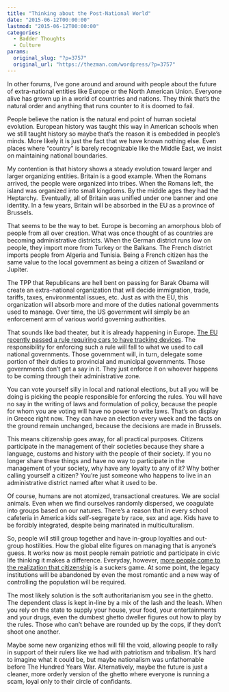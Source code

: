 ```yaml
---
title: "Thinking about the Post-National World"
date: "2015-06-12T00:00:00"
lastmod: "2015-06-12T00:00:00"
categories:
  - Badder Thoughts
  - Culture
params:
  original_slug: "?p=3757"
  original_url: "https://thezman.com/wordpress/?p=3757"
---
```


In other forums, I’ve gone around and around with people about the
future of extra-national entities like Europe or the North American
Union. Everyone alive has grown up in a world of countries and nations.
They think that’s the natural order and anything that runs counter to it
is doomed to fail.

People believe the nation is the natural end point of human societal
evolution. European history was taught this way in American schools when
we still taught history so maybe that’s the reason it is embedded in
people’s minds. More likely it is just the fact that we have known
nothing else. Even places where “country” is barely recognizable like
the Middle East, we insist on maintaining national boundaries.

My contention is that history shows a steady evolution toward larger and
larger organizing entities. Britain is a good example. When the Romans
arrived, the people were organized into tribes. When the Romans left,
the island was organized into small kingdoms. By the middle ages they
had the Heptarchy.  Eventually, all of Britain was unified under one
banner and one identity. In a few years, Britain will be absorbed in the
EU as a province of Brussels.

That seems to be the way to bet. Europe is becoming an amorphous blob of
people from all over creation. What was once thought of as countries are
becoming administrative districts. When the German district runs low on
people, they import more from Turkey or the Balkans. The French district
imports people from Algeria and Tunisia. Being a French citizen has the
same value to the local government as being a citizen of Swaziland or
Jupiter.

The TPP that Republicans are hell bent on passing for Barak Obama will
create an extra-national organization that will decide immigration,
trade, tariffs, taxes, environmental issues, etc. Just as with the EU,
this organization will absorb more and more of the duties national
governments used to manage. Over time, the US government will simply be
an enforcement arm of various world governing authorities.

That sounds like bad theater, but it is already happening in Europe. <a
href="http://www.breitbart.com/london/2015/04/30/big-brother-is-watching-new-eu-rules-will-put-tracker-devices-in-all-cars/"
rel="noopener" target="_blank">The EU recently passed a rule requiring
cars to have tracking devices</a>. The responsibility for enforcing such
a rule will fall to what we used to call national governments. Those
government will, in turn, delegate some portion of their duties to
provincial and municipal governments. Those governments don’t get a say
in it. They just enforce it on whoever happens to be coming through
their administrative zone.

You can vote yourself silly in local and national elections, but all you
will be doing is picking the people responsible for enforcing the rules.
You will have no say in the writing of laws and formulation of policy,
because the people for whom you are voting will have no power to write
laws. That’s on display in Greece right now. They can have an election
every week and the facts on the ground remain unchanged, because the
decisions are made in Brussels.

This means citizenship goes away, for all practical purposes. Citizens
participate in the management of their societies because they share a
language, customs and history with the people of their society. If you
no longer share these things and have no way to participate in the
management of your society, why have any loyalty to any of it? Why
bother calling yourself a citizen? You’re just someone who happens to
live in an administrative district named after what it used to be.

Of course, humans are not atomized, transactional creatures. We are
social animals. Even when we find ourselves randomly dispersed, we
coagulate into groups based on our natures. There’s a reason that in
every school cafeteria in America kids self-segregate by race, sex and
age. Kids have to be forcibly integrated, despite being marinated in
multiculturalism.

So, people will still group together and have in-group loyalties and
out-group hostilities. How the global elite figures on managing that is
anyone’s guess. It works now as most people remain patriotic and
participate in civic life thinking it makes a difference. Everyday,
however, <a
href="http://www.cnsnews.com/news/article/gabrielle-cintorino/record-number-americans-renounced-their-us-citizenship-2015"
rel="noopener" target="_blank">more people come to the realization that
citizenship</a> is a suckers game. At some point, the legacy
institutions will be abandoned by even the most romantic and a new way
of controlling the population will be required.

The most likely solution is the soft authoritarianism you see in the
ghetto. The dependent class is kept in-line by a mix of the lash and the
leash. When you rely on the state to supply your house, your food, your
entertainments and your drugs, even the dumbest ghetto dweller figures
out how to play by the rules. Those who can’t behave are rounded up by
the cops, if they don’t shoot one another.

Maybe some new organizing ethos will fill the void, allowing people to
rally in support of their rulers like we had with patriotism and
tribalism. It’s hard to imagine what it could be, but maybe nationalism
was unfathomable before The Hundred Years War. Alternatively, maybe the
future is just a cleaner, more orderly version of the ghetto where
everyone is running a scam, loyal only to their circle of confidants.
